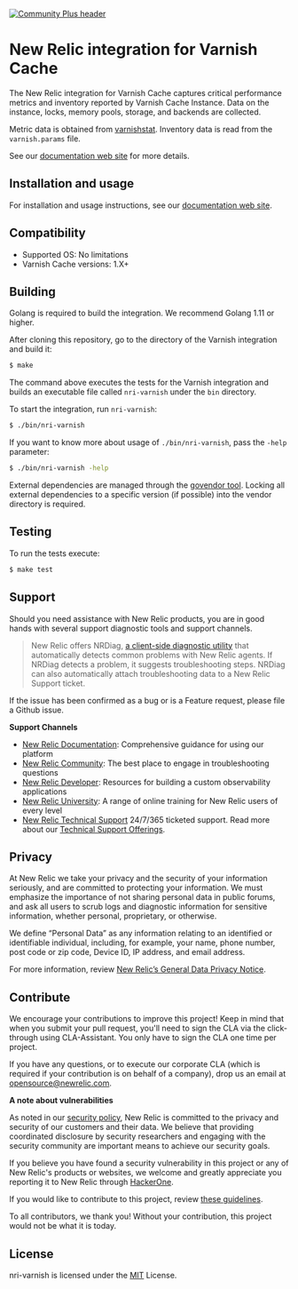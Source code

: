 [![Community Plus header](https://github.com/newrelic/opensource-website/raw/main/src/images/categories/Community_Plus.png)](https://opensource.newrelic.com/oss-category/#community-plus)

# New Relic integration for Varnish Cache

The New Relic integration for Varnish Cache captures critical performance metrics and inventory reported by Varnish Cache Instance. Data on the instance, locks, memory pools, storage, and backends are collected.

Metric data is obtained from [varnishstat](https://varnish-cache.org/docs/trunk/reference/varnishstat.html). Inventory data is read from the `varnish.params` file.

See our [documentation web site](https://docs.newrelic.com/docs/integrations/host-integrations/host-integrations-list/varnish-monitoring-integration) for more details.

## Installation and usage

For installation and usage instructions, see our [documentation web site](ttps://docs.newrelic.com/docs/integrations/host-integrations/host-integrations-list/varnish-monitoring-integration).

## Compatibility

* Supported OS: No limitations
* Varnish Cache versions: 1.X+

## Building

Golang is required to build the integration. We recommend Golang 1.11 or higher.

After cloning this repository, go to the directory of the Varnish integration and build it:

```bash
$ make
```

The command above executes the tests for the Varnish integration and builds an executable file called `nri-varnish` under the `bin` directory. 

To start the integration, run `nri-varnish`:

```bash
$ ./bin/nri-varnish
```

If you want to know more about usage of `./bin/nri-varnish`, pass the `-help` parameter:

```bash
$ ./bin/nri-varnish -help
```

External dependencies are managed through the [govendor tool](https://github.com/kardianos/govendor). Locking all external dependencies to a specific version (if possible) into the vendor directory is required.

## Testing

To run the tests execute:

```bash
$ make test
```

## Support

Should you need assistance with New Relic products, you are in good hands with several support diagnostic tools and support channels.



> New Relic offers NRDiag, [a client-side diagnostic utility](https://docs.newrelic.com/docs/using-new-relic/cross-product-functions/troubleshooting/new-relic-diagnostics) that automatically detects common problems with New Relic agents. If NRDiag detects a problem, it suggests troubleshooting steps. NRDiag can also automatically attach troubleshooting data to a New Relic Support ticket.

If the issue has been confirmed as a bug or is a Feature request, please file a Github issue.

**Support Channels**

* [New Relic Documentation](https://docs.newrelic.com): Comprehensive guidance for using our platform
* [New Relic Community](https://discuss.newrelic.com): The best place to engage in troubleshooting questions
* [New Relic Developer](https://developer.newrelic.com/): Resources for building a custom observability applications
* [New Relic University](https://learn.newrelic.com/): A range of online training for New Relic users of every level
* [New Relic Technical Support](https://support.newrelic.com/) 24/7/365 ticketed support. Read more about our [Technical Support Offerings](https://docs.newrelic.com/docs/licenses/license-information/general-usage-licenses/support-plan).

## Privacy

At New Relic we take your privacy and the security of your information seriously, and are committed to protecting your information. We must emphasize the importance of not sharing personal data in public forums, and ask all users to scrub logs and diagnostic information for sensitive information, whether personal, proprietary, or otherwise.

We define “Personal Data” as any information relating to an identified or identifiable individual, including, for example, your name, phone number, post code or zip code, Device ID, IP address, and email address.

For more information, review [New Relic’s General Data Privacy Notice](https://newrelic.com/termsandconditions/privacy).

## Contribute

We encourage your contributions to improve this project! Keep in mind that when you submit your pull request, you'll need to sign the CLA via the click-through using CLA-Assistant. You only have to sign the CLA one time per project.

If you have any questions, or to execute our corporate CLA (which is required if your contribution is on behalf of a company), drop us an email at opensource@newrelic.com.

**A note about vulnerabilities**

As noted in our [security policy](../../security/policy), New Relic is committed to the privacy and security of our customers and their data. We believe that providing coordinated disclosure by security researchers and engaging with the security community are important means to achieve our security goals.

If you believe you have found a security vulnerability in this project or any of New Relic's products or websites, we welcome and greatly appreciate you reporting it to New Relic through [HackerOne](https://hackerone.com/newrelic).

If you would like to contribute to this project, review [these guidelines](./CONTRIBUTING.md).

To all contributors, we thank you!  Without your contribution, this project would not be what it is today.

## License

nri-varnish is licensed under the [MIT](/LICENSE) License.
